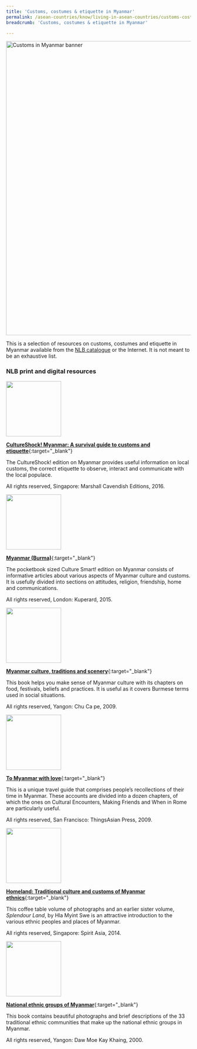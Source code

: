 ```yaml
---
title: 'Customs, costumes & etiquette in Myanmar'
permalink: /asean-countries/know/living-in-asean-countries/customs-costumes-etiquette-in-myanmar/
breadcrumb: 'Customs, costumes & etiquette in Myanmar'

---
```



<img src="/images/asean-living/Customs-Myanmar.jpg" alt="Customs in Myanmar banner" style="width:800px;" />

This is a selection of resources on customs, costumes and etiquette in Myanmar available from the [NLB catalogue](http://catalogue.nlb.gov.sg/) or the Internet.  It is not meant to be an exhaustive list.

### **NLB print and digital resources**

<img src="/images/book-covers/CultureShock-Myanmar-A-survival-guide-to-customs-and-etiquette.jpg" style="width:150px;" />

[**CultureShock! Myanmar: A survival guide to customs and etiquette**](http://eservice.nlb.gov.sg/item_holding.aspx?bid=202477407){:target="_blank"}

The CultureShock! edition on Myanmar provides useful information on local customs, the correct etiquette to observe, interact and communicate with the local populace.

All rights reserved, Singapore: Marshall Cavendish Editions, 2016.

<img src="/images/book-covers/Myanmar-Burma.jpg" style="width:150px;" />

[**Myanmar (Burma)**](http://eservice.nlb.gov.sg/item_holding.aspx?bid=201580535){:target="_blank"}

The pocketbook sized Culture Smart! edition on Myanmar consists of informative articles about various aspects of Myanmar culture and customs. It is usefully divided into sections on attitudes, religion, friendship, home and communications.

All rights reserved, London: Kuperard, 2015.

<img src="/images/book-covers/To-Myanmar-with-love.jpg" style="width:150px;" />

[**Myanmar culture, traditions and scenery**](http://eservice.nlb.gov.sg/item_holding.aspx?bid=13585504){:target="_blank"}

This book helps you make sense of Myanmar culture with its chapters on food, festivals, beliefs and practices. It is useful as it covers Burmese terms used in social situations.

All rights reserved, Yangon: Chu Ca pe, 2009.

<img src="/images/book-covers/Myanmar-culture-traditions-and-scenery.jpg" style="width:150px;" />

[**To Myanmar with love**](http://eservice.nlb.gov.sg/item_holding.aspx?bid=13189843){:target="_blank"}

This is a unique travel guide that comprises people’s recollections of their time in Myanmar. These accounts are divided into a dozen chapters, of which the ones on Cultural Encounters, Making Friends and When in Rome are particularly useful.

All rights reserved, San Francisco: ThingsAsian Press, 2009.

<img src="/images/book-covers/Homeland-Traditional-culture-and-customs-of-Myanmar-ethnics.jpg" style="width:150px;" />

[**Homeland: Traditional culture and customs of Myanmar ethnics**](http://eservice.nlb.gov.sg/item_holding.aspx?bid=201126405){:target="_blank"}

This coffee table volume of photographs and an earlier sister volume, *Splendour Land*, by Hla Myint Swe is an attractive introduction to the various ethnic peoples and places of Myanmar.

All rights reserved, Singapore: Spirit Asia, 2014.

<img src="/images/book-covers/National-ethnic-groups-of-Myanmar.jpg" style="width:150px;" />

[**National ethnic groups of Myanmar**](http://eservice.nlb.gov.sg/item_holding.aspx?bid=10927796){:target="_blank"}

This book contains beautiful photographs and brief descriptions of the 33 traditional ethnic communities that make up the national ethnic groups in Myanmar.

All rights reserved, Yangon: Daw Moe Kay Khaing, 2000.